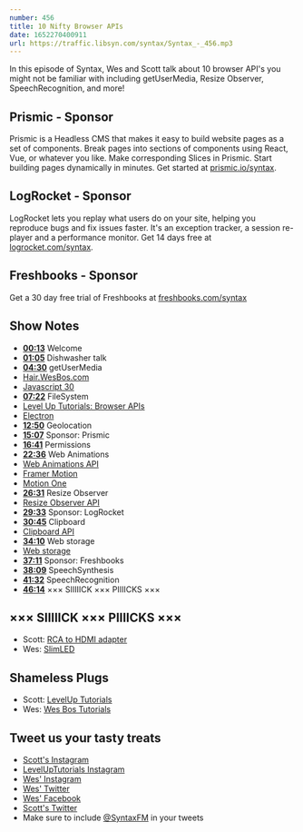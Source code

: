 ```yaml
---
number: 456
title: 10 Nifty Browser APIs
date: 1652270400911
url: https://traffic.libsyn.com/syntax/Syntax_-_456.mp3
---
```


In this episode of Syntax, Wes and Scott talk about 10 browser API's you might not be familiar with including getUserMedia, Resize Observer, SpeechRecognition, and more!

## Prismic  - Sponsor

Prismic is a Headless CMS that makes it easy to build website pages as a set of components. Break pages into sections of components using React, Vue, or whatever you like. Make corresponding Slices in Prismic. Start building pages dynamically in minutes. Get started at [prismic.io/syntax](https://prismic.io/syntax).

## LogRocket - Sponsor

LogRocket lets you replay what users do on your site, helping you reproduce bugs and fix issues faster. It's an exception tracker, a session re-player and a performance monitor. Get 14 days free at [logrocket.com/syntax](https://logrocket.com/syntax).

## Freshbooks - Sponsor

Get a 30 day free trial of Freshbooks at [freshbooks.com/syntax](https://freshbooks.com/syntax)

## Show Notes

* **[00:13](#t=00:13)** Welcome
* **[01:05](#t=01:05)** Dishwasher talk
* **[04:30](#t=04:30)** getUserMedia
* [Hair.WesBos.com](https://hair.wesbos.com)
* [Javascript 30](https://javascript30.com)
* **[07:22](#t=07:22)** FileSystem
* [Level Up Tutorials: Browser APIs](https://leveluptutorials.com/tutorials/exploring-browser-apis/intro-to-exploring-browser-apis)
* [Electron](https://www.electronjs.org)
* **[12:50](#t=12:50)** Geolocation
* **[15:07](#t=15:07)** Sponsor: Prismic
* **[16:41](#t=16:41)** Permissions
* **[22:36](#t=22:36)** Web Animations
* [Web Animations API](https://developer.mozilla.org/en-US/docs/Web/API/Web_Animations_API)
* [Framer Motion](https://www.framer.com/motion/)
* [Motion One](https://motion.dev)
* **[26:31](#t=26:31)** Resize Observer
* [Resize Observer API](https://developer.mozilla.org/en-US/docs/Web/API/Resize_Observer_API)
* **[29:33](#t=29:33)** Sponsor: LogRocket
* **[30:45](#t=30:45)** Clipboard
* [Clipboard API](https://developer.mozilla.org/en-US/docs/Web/API/Clipboard_API)
* **[34:10](#t=34:10)** Web storage
* [Web storage](https://developer.mozilla.org/en-US/docs/Web/API/Web_Storage_API)
* **[37:11](#t=37:11)** Sponsor: Freshbooks
* **[38:09](#t=38:09)** SpeechSynthesis
* **[41:32](#t=41:32)** SpeechRecognition
* **[46:14](#t=46:14)** ××× SIIIIICK ××× PIIIICKS ×××

## ××× SIIIIICK ××× PIIIICKS ×××

* Scott: [RCA to HDMI adapter](https://amzn.to/3y5m7wz)
* Wes: [SlimLED](https://www.liteline.com/page/SlimLED)

## Shameless Plugs

* Scott: [LevelUp Tutorials](https://leveluptutorials.com/tutorials/keystone-js/introduction)
* Wes: [Wes Bos Tutorials](https://wesbos.com/courses)

## Tweet us your tasty treats

* [Scott's Instagram](https://www.instagram.com/stolinski/)
* [LevelUpTutorials Instagram](https://www.instagram.com/LevelUpTutorials/)
* [Wes' Instagram](https://www.instagram.com/wesbos/)
* [Wes' Twitter](https://twitter.com/wesbos)
* [Wes' Facebook](https://www.facebook.com/wesbos.developer)
* [Scott's Twitter](https://twitter.com/stolinski)
* Make sure to include [@SyntaxFM](https://twitter.com/SyntaxFM) in your tweets
